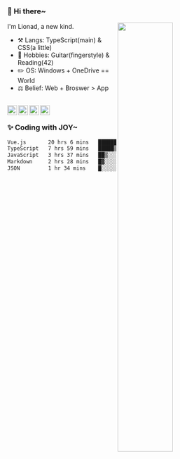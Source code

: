 ### 👋 Hi there~

[<img align="right" width="50%" src="https://github-readme-stats.vercel.app/api?username=Lionad-Morotar&show_icons=true">](https://metrics.lecoq.io/Lionad-Morotar?template=classic)

I'm Lionad, a new kind.

- ⚒️ Langs: TypeScript(main) & CSS(a little)
- 🎨 Hobbies: Guitar(fingerstyle) & Reading(42)
- ✏️ OS: Windows + OneDrive == World
- ⚖️ Belief: Web + Broswer > App

<br />

<a href="https://www.lionad.art">
  <img align="left" alt="lionad-art" width="22px" src="https://cdn.jsdelivr.net/npm/simple-icons@3.1.0/icons/wordpress.svg" />
</a>
<a href="#1806234223">
  <img align="left" alt="1806234223" width="22px" src="https://cdn.jsdelivr.net/npm/simple-icons@3.1.0/icons/tencentqq.svg" />
</a>
<a href="https://www.zhihu.com/people/Lionad">
  <img align="left" alt="132yse" width="22px" src="https://cdn.jsdelivr.net/npm/simple-icons@3.1.0/icons/zhihu.svg" />
</a>
<a href="https://github.com/Lionad-Morotar">
  <img align="left" alt="yisar" width="22px" src="https://cdn.jsdelivr.net/npm/simple-icons@3.1.0/icons/github.svg" />
</a>

<br />

### ✨ Coding with JOY~

<!--START_SECTION:waka-->

```txt
Vue.js       20 hrs 6 mins   █████████████▒░░░░░░░░░░░   53.68 %
TypeScript   7 hrs 59 mins   █████▒░░░░░░░░░░░░░░░░░░░   21.34 %
JavaScript   3 hrs 37 mins   ██▒░░░░░░░░░░░░░░░░░░░░░░   09.67 %
Markdown     2 hrs 28 mins   █▓░░░░░░░░░░░░░░░░░░░░░░░   06.61 %
JSON         1 hr 34 mins    █░░░░░░░░░░░░░░░░░░░░░░░░   04.20 %
```

<!--END_SECTION:waka-->
